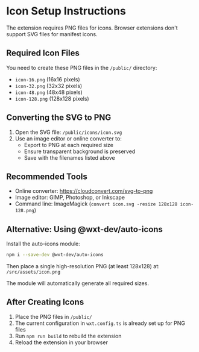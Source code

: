 # Icon Setup Instructions

The extension requires PNG files for icons. Browser extensions don't support SVG files for manifest icons.

## Required Icon Files

You need to create these PNG files in the `/public/` directory:
- `icon-16.png` (16x16 pixels)
- `icon-32.png` (32x32 pixels)
- `icon-48.png` (48x48 pixels)
- `icon-128.png` (128x128 pixels)

## Converting the SVG to PNG

1. Open the SVG file: `/public/icons/icon.svg`
2. Use an image editor or online converter to:
   - Export to PNG at each required size
   - Ensure transparent background is preserved
   - Save with the filenames listed above

## Recommended Tools

- Online converter: https://cloudconvert.com/svg-to-png
- Image editor: GIMP, Photoshop, or Inkscape
- Command line: ImageMagick (`convert icon.svg -resize 128x128 icon-128.png`)

## Alternative: Using @wxt-dev/auto-icons

Install the auto-icons module:
```bash
npm i --save-dev @wxt-dev/auto-icons
```

Then place a single high-resolution PNG (at least 128x128) at:
`/src/assets/icon.png`

The module will automatically generate all required sizes.

## After Creating Icons

1. Place the PNG files in `/public/`
2. The current configuration in `wxt.config.ts` is already set up for PNG files
3. Run `npm run build` to rebuild the extension
4. Reload the extension in your browser